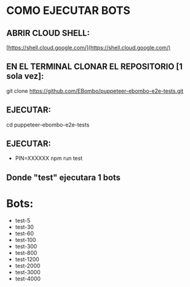 # COMO EJECUTAR BOTS

## ABRIR CLOUD SHELL:

[https://shell.cloud.google.com/](https://shell.cloud.google.com/)

## EN EL TERMINAL CLONAR EL REPOSITORIO [1 sola vez]:
git clone https://github.com/EBombo/puppeteer-ebombo-e2e-tests.git

## EJECUTAR:
cd puppeteer-ebombo-e2e-tests

## EJECUTAR: 
* PIN=XXXXXX npm run test

## Donde "test" ejecutara 1 bots

# Bots: 
* test-5
* test-30
* test-60 
* test-100 
* test-300 
* test-800 
* test-1200 
* test-2000 
* test-3000 
* test-4000 
